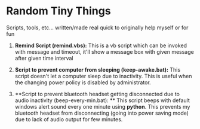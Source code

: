 # Random Tiny Things
Scripts, tools, etc... written/made real quick to originally help myself or for fun

1. **Remind Script (remind.vbs):** This is a vb script which can be invoked with message and timeout, it'll show a message box with given message after given time interval

2. **Script to prevent computer from sleeping (keep-awake.bat):** This script doesn't let a computer sleep due to inactivity. This is useful when the changing power policy is disabled by administrator.

3. **Script to prevent bluetooth headset getting disconnected due to audio inactivity (beep-every-min.bat): ** This script beeps with default windows alert sound every one minute using **python**. This prevents my bluetooth headset from disconnecting (going into power saving mode) due to lack of audio output for few minutes.

